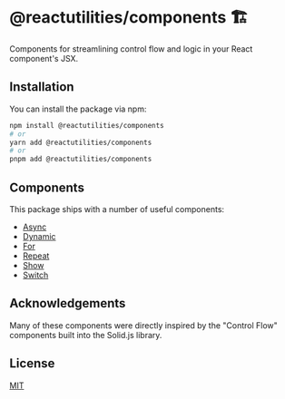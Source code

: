 # @reactutilities/components 🏗️ 

Components for streamlining control flow and logic in your React component's JSX.

## Installation

You can install the package via npm:

```bash
npm install @reactutilities/components
# or
yarn add @reactutilities/components
# or
pnpm add @reactutilities/components
```


## Components

This package ships with a number of useful components:

- [Async](https://github.com/givensuman/reactutilities/tree/master/src/components/Async)
- [Dynamic](https://github.com/givensuman/reactutilities/tree/master/src/components/Dynamic)
- [For](https://github.com/givensuman/reactutilities/tree/master/src/components/For)
- [Repeat](https://github.com/givensuman/reactutilities/tree/master/src/components/Repeat)
- [Show](https://github.com/givensuman/reactutilities/tree/master/src/components/Show)
- [Switch](https://github.com/givensuman/reactutilities/tree/master/src/components/Switch)

## Acknowledgements

Many of these components were directly inspired by the "Control Flow" components built into the Solid.js library.

## License

[MIT](https://choosealicense.com/licenses/mit/)
